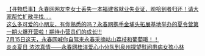   
[【寻物启事】永春网网友李女士丢失一本福建省就业失业证，盼拾到者归还！请大家帮忙扩散寻找.....](http://www.dianyue.me/archives/579/vz6flum5tt3b7h1y/)  
[这么多可爱的小朋友，有你熟悉的吗？永春网携手金埔头拓展基地举办的夏令营第一期火爆开营啦！期待小营员们的成长!!!](http://www.dianyue.me/archives/915/zrcze9a46wbxu93l/)  
[7月15日这天，永春网喊你自驾来永春采摘岵山荔枝和葡萄哦！！](http://www.dianyue.me/archives/881/u6mwsqm0etk7n7us/)  
[炎炎夏日   浓浓真情——永春网桂洋爱心小分队到泉州探望慰问患病女孩小林](http://www.dianyue.me/archives/873/gvn6psytu24pz6ef/)